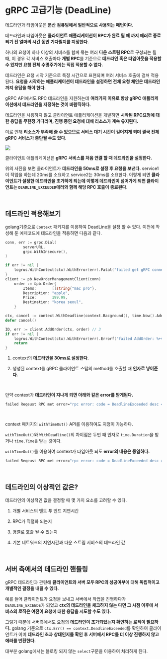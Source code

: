 gRPC 고급기능 (DeadLine)
===

데드라인과 타임아웃은 **분산 컴퓨팅에서 일반적으로 사용되는 패턴이다.**

데드라인과 타임아웃은 **클라이언트 애플리케이션이 RPC가 완료 될 때 까지 에러로 종료되기 전 얼마의 시간 동안 기다릴지를 지정한다.**

하나의 요청이 하나 이상의 서비스를 함께 묶는 여러 **다운 스트림 RPC**로 구성되는 될 때, 이 경우 각 서비스 호출마다 **개별 RPC**를 기준으로 **데드라인 혹은 타임아웃을 적용할 수 있지만 요청 전체 수명주기에는 직접 적용할 수 없다.** 

데드라인은 요청 시작 기준으로 특정 시간으로 표현되며 여러 서비스 호출에 걸쳐 적용된다. **요청을 시작하는 애플리케이션이 데드라인을 설정하면 전체 요청 체인은 데드라인까지 응답을 해야 한다.**

gRPC API에서도 RPC 데드라인을 지원하는데 **여러가지 이유로 항상 gRPC 애플리케이션에서 데드라인을 지정하는 것이 바람직하다.** 

데드라인을 사용하지 않고 클라이언트 애플리케이션을 개발하면 **시작된 RPC요청에 대한 응답을 무한정 기다리며, 진행 중인 요청에 대해 리소스가 계속 유지된다.**

이로 인해 **리소스가 부족해 줄 수 있으므로 서비스 대기 시간이 길어지게 되며 결국 전체 gRPC 서비스가 중단될 수도 있다.**

<img src = https://user-images.githubusercontent.com/74294325/145820715-fa6728c2-3f0c-4e12-9f26-d56fd5a38028.png>

<br>

클라이언트 애플리케이션은 **gRPC 서비스를 처음 연결 할 때 데드라인을 설정한다.** 

위의 사진을 보면 클라이언트가 **데드라인을 50ms로 설정 후 요청을 보낸다.** service1이 작업을 하는데 20ms를 소요하고 service2는 30ms를 소요한다. 이렇게 되면 **클라이언트가 설정한 데드라인을 초가하게 되는데 이렇게 데드라인이 넘어가게 되면 클라이언트는 `DEADLINE_EXCEEDED`에러와 함께 해당 RPC 호출이 종료된다.**

<br>

## 데드라인 적용해보기

golang기준으로 `Context` 패키지를 이용하여 DeadLine을 설정 할 수 있다. 이전에 작성해 둔 예제코드에 데드라인을 적용하면 다음과 같다.

```go
conn, err := grpc.Dial(
		serverURL,
		grpc.WithInsecure(),
)

if err != nil {
    logrus.WithContext(ctx).WithError(err).Fatal("failed get gRPC connection")
}
client := pb.NewOrderManagementClient(conn)
	order := &pb.Order{
		Items:       []string{"mac pro"},
		Description: "apple",
		Price:       199.99,
		Destination: "korea seoul",
	}

ctx, cancel := context.WithDeadline(context.Bacground(), time.Now().Add(time.Microsecond*30)) // 1
defer cancel()

ID, err := client.AddOrder(ctx, order) // 3
if err != nil {
    logrus.WithContext(ctx).WithError(err).Errorf("failed AddOrder: %+v", order)
    return
}
```

1. context의 **데드라인을 30ms로 설정한다.**

2. 생성된 context를 gRPC 클라이언트 스텁의 method를 호출할 때 **인자로 넣어준다.**

<Br>

만약 context가 **데드라인이 지나게 되면 아래와 같은 error를 받게된다.**
```zsh
failed Reqeust RPC met error="rpc error: code = DeadlineExceeded desc = context deadline exceeded"
```
<br>

context 패키지의 `withTimeOut()` API를 이용하여도 지정이 가능하다. 

`withTimeOut()`와 `WithDeadline()`의 차이점은 두번 째 인자로 `time.Duration`을 받거나 `time.Time을` 받는 것이다. 

`withTimeOut()`를 이용하여 context가 타임아웃 되도 **error의 내용은 동일하다.**
```zsh
failed Reqeust RPC met error="rpc error: code = DeadlineExceeded desc = context deadline exceeded"
```

<Br>

## 데드라인의 이상적인 값은?

데드라인의 이상적인 값을 결정할 때 몇 가지 요소를 고려할 수 있다. 

1. 개별 서비스의 엔트 투 엔드 지연시간

2. RPC가 직렬화 되는지

3. 병렬로 호출 될 수 있는지
   
4. 기본 네트워크의 지연시간과 다운 스트림 서비스의 데드라인 값

<Br>

## 서버 측에서의 데드라인 핸들링

gRPC 데드라인과 관련해 **클라이언트와 서버 모두 RPC의 성공여부에 대해 독립적이고 개별적인 결정을 내릴 수 있다.**

예를 들어 클라이언트가 요청을 보내고 서버에서 작업을 진행하다가 `DEADLINE_EXCEEDE`가 되었고 **ctx의 데드라인을 체크하지 않는 다면 그 시점  이후에 서비스의 로직은 여전이 요청에 대한 응답을 시도할 수도 있다.**

그렇기 때문에 서버측에서도 요청의 **데드라인이 초가되었는지 확인하는 로직이 필요하다.** golang 기준으로 `ctx.Err() == context.DeadlineExceeded`를 확인하여 클라이언트가 이미 **데드라인 초과 상태인지를 확인 후 서버에서 RPC를 더 이상 진행하지 않고 에러를 반환한다.**

대부분 golang에서는 블로킹 되지 않는 `select`구문을 이용하여 처리하게 된다.